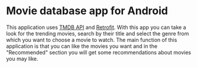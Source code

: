 # Movie database app for Android
This application uses [TMDB API](https://developers.themoviedb.org/3) and [Retrofit](https://square.github.io/retrofit/). 
With this app you can take a look for the trending movies, search by their title and select the genre from which you want to choose a movie to watch. 
The main function of this application is that you can like the movies you want and in the "Recommended" section you will get some recommendations about movies you may like.

